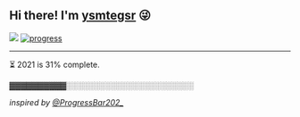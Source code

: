## Hi there! I'm [ysmtegsr](https://ysmtegsr.com/about?to=github) :stuck_out_tongue_winking_eye:

![](https://komarev.com/ghpvc/?username=ysmtegsr&style=flat-square&label=visitors&color=05122A)
[![progress](https://github.com/ysmtegsr/ysmtegsr/actions/workflows/progress.yml/badge.svg)](https://github.com/ysmtegsr/ysmtegsr/actions/workflows/progress.yml)

---

⏳ 2021 is 31% complete.

▓▓▓▓▓▓▓▓▓▓░░░░░░░░░░░░░░░░░░░░░░░

*inspired by [@ProgressBar202_](https://twitter.com/ProgressBar202_)*
